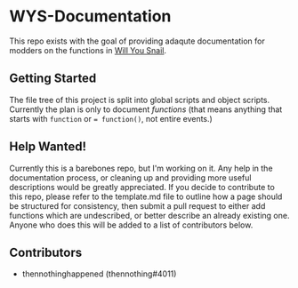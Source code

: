 # WYS-Documentation
 This repo exists with the goal of providing adaqute documentation for modders on the functions in [Will You Snail](https://store.steampowered.com/app/1115050/Will_You_Snail/).

## Getting Started
 The file tree of this project is split into global scripts and object scripts. Currently the plan is only to document *functions* (that means anything that starts with `function` or `= function()`, not entire events.)

## Help Wanted!
 Currently this is a barebones repo, but I'm working on it.
 Any help in the documentation process, or cleaning up and providing more useful descriptions would be greatly appreciated.
 If you decide to contribute to this repo, please refer to the template.md file to outline how a page should be structured for consistency, then submit a pull request to either add functions which are undescribed, or better describe an already existing one. Anyone who does this will be added to a list of contributors below.

## Contributors
 - thennothinghappened (thennothing#4011)
